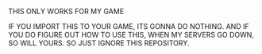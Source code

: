 THIS ONLY WORKS FOR MY GAME

IF YOU IMPORT THIS TO YOUR GAME, ITS GONNA DO NOTHING.
AND IF YOU DO FIGURE OUT HOW TO USE THIS, WHEN MY SERVERS GO DOWN, SO WILL YOURS.
SO JUST IGNORE THIS REPOSITORY.
